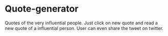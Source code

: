 # Quote-generator
Quotes of the very influential people. 
Just click on new quote and read a new quote of a influential person.
User can even share the tweet on twitter.
